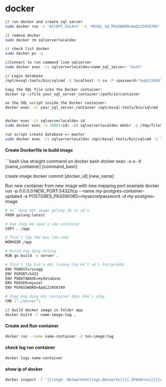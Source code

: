 # docker

```bash
// run docker and create sql server
sudo docker run -e 'ACCEPT_EULA=Y' -e 'MSSQL_SA_PASSWORD=Aa@123456789' -p 15432:1433 --name sqlserverlocaldev --hostname sqlserverlocaldev -v '/home/vokhanh/development/docker/sqlserver/data:/var/opt/mssql/data' -v '/home/vokhanh/development/docker/sqlserver/log:/var/opt/mssql/log' -v '/home/vokhanh/development/docker/sqlserver/secrets:/var/opt/mssql/secrets' -d mcr.microsoft.com/mssql/server:2022-latest

// remove docker
sudo docker rm sqlserverlocaldev

// check list docker
sudo docker ps -a

//Connect to run command line sqlserver
sudo docker exec -it sqlserverlocaldev<name_sql_server> "bash"

// Login database
/opt/mssql-tools/bin/sqlcmd -S localhost -U sa -P <password>"Aa@123456789"

```


```bash
Copy the SQL file into the Docker container:
docker cp ~/file your_sql_server_container:/path/in/container

un the SQL script inside the Docker container:
docker exec -it your_sql_server_container /opt/mssql-tools/bin/sqlcmd -S localhost -U sa -P YourPassword -d YourDatabase -i /path/in/container/qlsv.sql


docker exec -it sqlserverlocaldev id
sudo docker exec -u 10001<id> -it sqlserverlocaldev mkdir -p /tmp/fileSql<create file>

run script create database => master
sudo docker exec -it sqlserverlocaldev /opt/mssql-tools/bin/sqlcmd -S localhost -U sa -P 'Aa@123456789' -d master -i /tmp/fileSql/QLSinhVien.sql

```



<h4>Create Dockerfile to build image</h4>
```bash
Use straight command on docker bash
docker exec -u o -it [name_container] [command_bash]

create image
docker commit [docker_id] [new_name]

Run new container from new image with new mapping port
example
docker run -p 0.0.0.0:NEW_PORT:5432/tcp --name my-postgres-container-updated -e POSTGRES_PASSWORD=mysecretpassword -d my-postgres-image

```bash
# Sử dụng một image golang đã có sẵn
FROM golang:latest

# Sao chép mã nguồn vào container
COPY . /app

# Thiết lập thư mục làm việc
WORKDIR /app

# Build ứng dụng Golang
RUN go build -o server .

# Thiết lập biến môi trường cho kết nối PostgreSQL
ENV PGHOST=rssagg
ENV PGPORT=5432
ENV PGDATABASE=mydatabase
ENV PGUSER=myuser
ENV PGPASSWORD=Aa@123456789

# Chạy ứng dụng khi container được khởi chạy
CMD ["./server"]
```

```bash
// build docker image in folder app
docker build -t name-image:tag .
```

<h4>Create and Run container</h4>

```bash
docker run --name name-container -d ten-image:tag
```

<h4>check log run container</h4>

```bash
docker logs name-container
```

<h4>show ip of docker</h4>


```bash
docker inspect -f '{{range .NetworkSettings.Networks}}{{.IPAddress}}{{end}}' name-container
```








```

